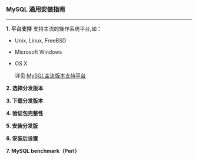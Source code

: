### MySQL 通用安装指南
--- 
**1. 平台支持**
支持主流的操作系统平台,如：
+ Unix, Linux, FreeBSD
+ Microsoft Windows
+ OS X 

  详见:[MySQL主流版本支持平台](https://www.mysql.com/support/supportedplatforms/database.html)

**2. 选择分发版本**

**3. 下载分发版本**

**4. 验证包完整性**

**5. 安装分发版**

**6. 安装后设置**

**7. MySQL benchmark（Perl）**
